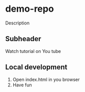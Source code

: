 # demo-repo
Description

## Subheader

Watch tutorial on You tube

## Local development

1. Open index.html in you browser
2. Have fun